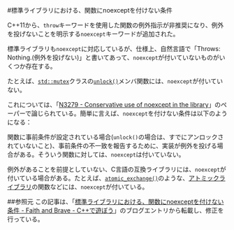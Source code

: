#標準ライブラリにおける、関数にnoexceptを付けない条件

C++11から、`throw`キーワードを使用した関数の例外指示が非推奨になり、例外を投げないことを明示する`noexcept`キーワードが追加された。

標準ライブラリも`noexcept`に対応しているが、仕様上、自然言語で「Throws: Nothing.(例外を投げない)」と書いてあって、`noexcept`が付いていないものがいくつか存在する。


たとえば、[`std::mutex`](/reference/mutex/mutex.md)クラスの[`unlock()`](/reference/mutex/mutex/unlock.md)メンバ関数には、`noexcept`が付いていない。

これについては、「[N3279 - Conservative use of noexcept in the library](http://www.open-std.org/jtc1/sc22/wg21/docs/papers/2011/n3279.pdf)」のペーパーで論じられている。簡単に言えば、`noexcept`を付けない条件は以下のようになる：


関数に事前条件が設定されている場合(`unlock()`の場合は、すでにアンロックされていないこと)、事前条件の不一致を報告するために、実装が例外を投げる場合がある。そういう関数に対しては、`noexcept`は付いていない。


例外があることを前提としていない、C言語の互換ライブラリには、`noexcept`が付いている場合がある。たとえば、[`atomic_exchange()`](/reference/atomic/atomic_exchange.md)のような、[アトミックライブラリ](/reference/atomic.md)の関数などには、`noexcept`が付いている。


##参照元
この記事は、「[標準ライブラリにおける、関数にnoexceptを付けない条件 - Faith and Brave - C++で遊ぼう](http://d.hatena.ne.jp/faith_and_brave/20130620/1371715296)」のブログエントリから転載し、修正を行っている。

